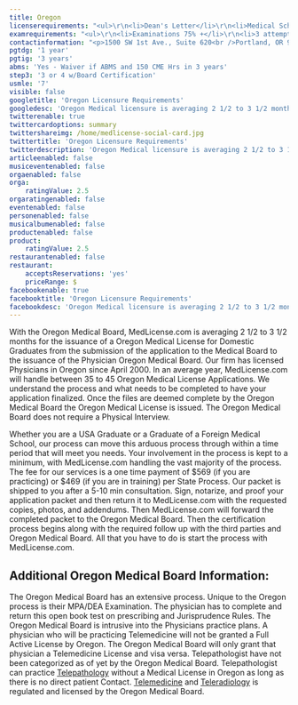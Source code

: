 ```yaml
---
title: Oregon
licenserequirements: "<ul>\r\n<li>Dean's Letter</li>\r\n<li>Medical School Transcripts</li>\r\n<li>Medical School Form</li>\r\n<li>Criminal Background Check</li>\r\n<li>Employment and Privileges past 10 years</li>\r\n<li>All State Medical Licenses (past/present)</li>\r\n<li>AMA or AOA Profile</li>\r\n<li>All Internships/Residency/Fellowships</li>\r\n<li>ECFMG/5th Pathway</li>\r\n</ul>"
examrequirements: "<ul>\r\n<li>Examinations 75% +</li>\r\n<li>3 attempt limit Step 3 of the USMLE</li>\r\n<li>4 attempt limit Step 3 of the USMLE (if Board Certified)</li>\r\n<li>7 year limit- USMLE</li>\r\n<li>1 year PGY for USA Grads</li>\r\n<li>3 year PGY for International Grads</li>\r\n<li>Yes - 10 year rule or SPEX</li>\r\n<li>CME Waiver available for SPEX</li>\r\n<li>State Exam Accepted if Pre-1975</li>\r\n</ul>"
contactinformation: "<p>1500 SW 1st Ave., Suite 620<br />Portland, OR 97201<br />Phone: (971) 673-2700<br />Fax: (971) 673-2670</p>\r\n<p><a href=\"http://www.oregon.gov/OMB/Pages/index.aspx\">www.oregon.gov/OMB</a></p>"
pgtdg: '1 year'
pgtig: '3 years'
abms: 'Yes - Waiver if ABMS and 150 CME Hrs in 3 years'
step3: '3 or 4 w/Board Certification'
usmle: '7'
visible: false
googletitle: 'Oregon Licensure Requirements'
googledesc: 'Oregon Medical licensure is averaging 2 1/2 to 3 1/2 months for Domestic Graduates from the submission of the application to the Medical Board to the issuance of the Physician Oregon Medical Board.'
twitterenable: true
twittercardoptions: summary
twittershareimg: /home/medlicense-social-card.jpg
twittertitle: 'Oregon Licensure Requirements'
twitterdescription: 'Oregon Medical licensure is averaging 2 1/2 to 3 1/2 months for Domestic Graduates from the submission of the application to the Medical Board to the issuance of the Physician Oregon Medical Board. '
articleenabled: false
musiceventenabled: false
orgaenabled: false
orga:
    ratingValue: 2.5
orgaratingenabled: false
eventenabled: false
personenabled: false
musicalbumenabled: false
productenabled: false
product:
    ratingValue: 2.5
restaurantenabled: false
restaurant:
    acceptsReservations: 'yes'
    priceRange: $
facebookenable: true
facebooktitle: 'Oregon Licensure Requirements'
facebookdesc: 'Oregon Medical licensure is averaging 2 1/2 to 3 1/2 months for Domestic Graduates from the submission of the application to the Medical Board to the issuance of the Physician Oregon Medical Board. '
---
```


<p>With the Oregon Medical Board, MedLicense.com is averaging 2 1/2 to 3 1/2 months for the issuance of a Oregon Medical License for Domestic Graduates from the submission of the application to the Medical Board to the issuance of the Physician Oregon Medical Board. Our firm has licensed Physicians in Oregon since April 2000. In an average year, MedLicense.com will handle between 35 to 45 Oregon Medical License Applications. We understand the process and what needs to be completed to have your application finalized. Once the files are deemed complete by the Oregon Medical Board the Oregon Medical License is issued. The Oregon Medical Board does not require a Physical Interview.</p>
<p>Whether you are a USA Graduate or a Graduate of a Foreign Medical School, our process can move this arduous process through within a time period that will meet you needs. Your involvement in the process is kept to a minimum, with MedLicense.com handling the vast majority of the process. The fee for our services is a one time payment of $569 (if you are practicing) or $469 (if you are in training) per State Process. Our packet is shipped to you after a 5-10 min consultation. Sign, notarize, and proof your application packet and then return it to MedLicense.com with the requested copies, photos, and addendums. Then MedLicense.com will forward the completed packet to the Oregon Medical Board. Then the certification process begins along with the required follow up with the third parties and Oregon Medical Board. All that you have to do is start the process with MedLicense.com.</p>
<h2 id="mcetoc_1ce9g4kpg0">Additional Oregon Medical Board Information:</h2>
<p>The Oregon Medical Board has an extensive process. Unique to the Oregon process is their MPA/DEA Examination. The physician has to complete and return this open book test on prescribing and Jurisprudence Rules. The Oregon Medical Board is intrusive into the Physicians practice plans. A physician who will be practicing Telemedicine will not be granted a Full Active License by Oregon. The Oregon Medical Board will only grant that physician a Telemedicine License and visa versa. Telepathologist have not been categorized as of yet by the Oregon Medical Board. Telepathologist can practice <a href="../../services/telemedicine-licensing/telepathology-licensing">Telepathology</a> without a Medical License in Oregon as long as there is no direct patient Contact. <a href="../../services/telemedicine-licensing">Telemedicine</a> and <a href="../../services/telemedicine-licensing/teleradiology-licensing">Teleradiology</a> is regulated and licensed by the Oregon Medical Board.</p>